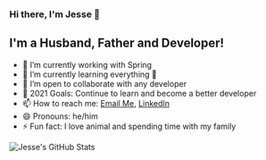 ### Hi there, I'm Jesse 👋

## I'm a Husband, Father and Developer!


- 🔭 I’m currently working with Spring
- 🌱 I’m currently learning everything 🤣
- 👯 I’m open to collaborate with any developer 
- 🥅 2021 Goals: Continue to learn and become a better developer
- 📫 How to reach me: <a href="jesse.leffew89@gmail.com">Email Me</a>, <a href="https://www.linkedin.com/in/jesse-leffew/">LinkedIn</a>
- 😄 Pronouns: he/him
- ⚡ Fun fact: I love animal and spending time with my family

![Jesse's GitHub Stats](https://github-readme-stats.vercel.app/api?username=j-leffew89&show_icons=true&theme=dark)

